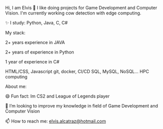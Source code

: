 Hi, I am Elvis 👋
I like doing projects for Game Development and Computer Vision. I'm currently working cow detection with edge computing.

✨ I study: Python, Java, C, C#



My stack:

2+ years experience in JAVA

2+ years of experience in Python

1 year of experience in C#

HTML/CSS, Javascript
git, docker, CI/CD
SQL, MySQL, NoSQL...
HPC computing

About me:

😄 Fun fact: Im CS2 and League of Legends player

🔭 I’m looking to improve my knowledge in field of Game Development and Computer Vision

📫 How to reach me: elvis.alcatraz@hotmail.com
